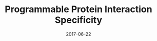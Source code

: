 ---
title: "Programmable Protein Interaction Specificity"
collection: talks
type: "Talk"
permalink: /talks/2017-talk-1
venue: "National Institute of Chemistry"
date: 2017-06-22
location: "San Ljubljana, Slovenia"
---
